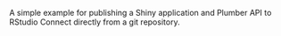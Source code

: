 A simple example for publishing a Shiny application and Plumber API to RStudio
Connect directly from a git repository.